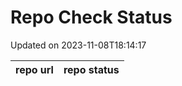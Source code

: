 # Repo Check Status

Updated on 2023-11-08T18:14:17

| repo url | repo status |
| -------- | -------- | 
